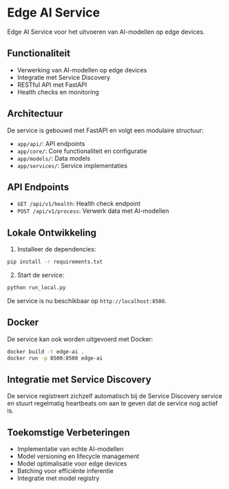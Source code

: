 # Edge AI Service

Edge AI Service voor het uitvoeren van AI-modellen op edge devices.

## Functionaliteit

- Verwerking van AI-modellen op edge devices
- Integratie met Service Discovery
- RESTful API met FastAPI
- Health checks en monitoring

## Architectuur

De service is gebouwd met FastAPI en volgt een modulaire structuur:

- `app/api/`: API endpoints
- `app/core/`: Core functionaliteit en configuratie
- `app/models/`: Data models
- `app/services/`: Service implementaties

## API Endpoints

- `GET /api/v1/health`: Health check endpoint
- `POST /api/v1/process`: Verwerk data met AI-modellen

## Lokale Ontwikkeling

1. Installeer de dependencies:

```bash
pip install -r requirements.txt
```

2. Start de service:

```bash
python run_local.py
```

De service is nu beschikbaar op `http://localhost:8500`.

## Docker

De service kan ook worden uitgevoerd met Docker:

```bash
docker build -t edge-ai .
docker run -p 8500:8500 edge-ai
```

## Integratie met Service Discovery

De service registreert zichzelf automatisch bij de Service Discovery service en stuurt regelmatig heartbeats om aan te geven dat de service nog actief is.

## Toekomstige Verbeteringen

- Implementatie van echte AI-modellen
- Model versioning en lifecycle management
- Model optimalisatie voor edge devices
- Batching voor efficiënte inferentie
- Integratie met model registry